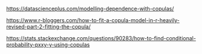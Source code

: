 https://datascienceplus.com/modelling-dependence-with-copulas/

https://www.r-bloggers.com/how-to-fit-a-copula-model-in-r-heavily-revised-part-2-fitting-the-copula/

https://stats.stackexchange.com/questions/90283/how-to-find-conditional-probability-pxxy-y-using-copulas
